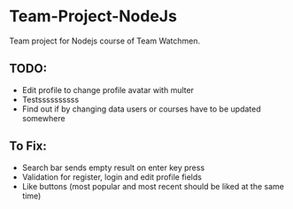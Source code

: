 # Team-Project-NodeJs
Team project for Nodejs course of Team Watchmen.

## TODO:

- Edit profile to change profile avatar with multer
- Testssssssssss
- Find out if by changing data users or courses have to be updated somewhere
## To Fix:

- Search bar sends empty result on enter key press
- Validation for register, login and edit profile fields
- Like buttons (most popular and most recent should be liked at the same time)

